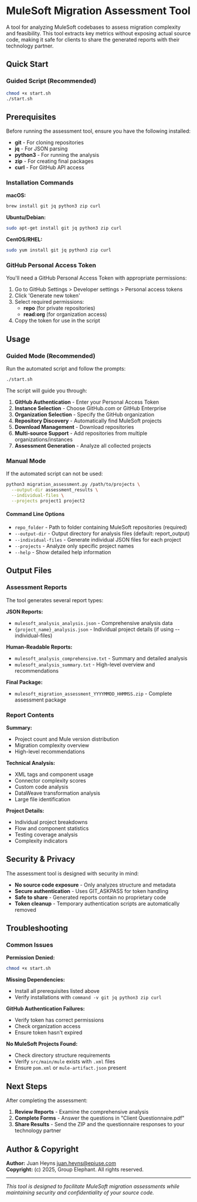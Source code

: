 # MuleSoft Migration Assessment Tool

A tool for analyzing MuleSoft codebases to assess migration complexity and feasibility. This tool extracts key metrics without exposing actual source code, making it safe for clients to share the generated reports with their technology partner.

## Quick Start

### Guided Script (Recommended)
```bash
chmod +x start.sh
./start.sh
```

## Prerequisites

Before running the assessment tool, ensure you have the following installed:

- **git** - For cloning repositories
- **jq** - For JSON parsing
- **python3** - For running the analysis
- **zip** - For creating final packages
- **curl** - For GitHub API access

### Installation Commands

**macOS:**
```bash
brew install git jq python3 zip curl
```

**Ubuntu/Debian:**
```bash
sudo apt-get install git jq python3 zip curl
```

**CentOS/RHEL:**
```bash
sudo yum install git jq python3 zip curl
```

### GitHub Personal Access Token

You'll need a GitHub Personal Access Token with appropriate permissions:

1. Go to GitHub Settings > Developer settings > Personal access tokens
2. Click 'Generate new token'
3. Select required permissions:
   - **repo** (for private repositories)
   - **read:org** (for organization access)
4. Copy the token for use in the script

## Usage

### Guided Mode (Recommended)

Run the automated script and follow the prompts:

```bash
./start.sh
```

The script will guide you through:
1. **GitHub Authentication** - Enter your Personal Access Token
2. **Instance Selection** - Choose GitHub.com or GitHub Enterprise
3. **Organization Selection** - Specify the GitHub organization
4. **Repository Discovery** - Automatically find MuleSoft projects
5. **Download Management** - Download repositories
6. **Multi-source Support** - Add repositories from multiple organizations/instances
7. **Assessment Generation** - Analyze all collected projects

### Manual Mode

If the automated script can not be used:

```bash
python3 migration_assessment.py /path/to/projects \
  --output-dir assessment_results \
  --individual-files \
  --projects project1 project2
```

#### Command Line Options

- `repo_folder` - Path to folder containing MuleSoft repositories (required)
- `--output-dir` - Output directory for analysis files (default: report_output)
- `--individual-files` - Generate individual JSON files for each project
- `--projects` - Analyze only specific project names
- `--help` - Show detailed help information

## Output Files

### Assessment Reports

The tool generates several report types:

**JSON Reports:**
- `mulesoft_analysis_analysis.json` - Comprehensive analysis data
- `{project_name}_analysis.json` - Individual project details (if using --individual-files)

**Human-Readable Reports:**
- `mulesoft_analysis_comprehensive.txt` - Summary and detailed analysis
- `mulesoft_analysis_summary.txt` - High-level overview and recommendations

**Final Package:**
- `mulesoft_migration_assessment_YYYYMMDD_HHMMSS.zip` - Complete assessment package

### Report Contents

**Summary:**
- Project count and Mule version distribution
- Migration complexity overview
- High-level recommendations

**Technical Analysis:**
- XML tags and component usage
- Connector complexity scores
- Custom code analysis
- DataWeave transformation analysis
- Large file identification

**Project Details:**
- Individual project breakdowns
- Flow and component statistics
- Testing coverage analysis
- Complexity indicators

## Security & Privacy

The assessment tool is designed with security in mind:

- **No source code exposure** - Only analyzes structure and metadata
- **Secure authentication** - Uses GIT_ASKPASS for token handling
- **Safe to share** - Generated reports contain no proprietary code
- **Token cleanup** - Temporary authentication scripts are automatically removed

## Troubleshooting

### Common Issues

**Permission Denied:**
```bash
chmod +x start.sh
```

**Missing Dependencies:**
- Install all prerequisites listed above
- Verify installations with `command -v git jq python3 zip curl`

**GitHub Authentication Failures:**
- Verify token has correct permissions
- Check organization access
- Ensure token hasn't expired

**No MuleSoft Projects Found:**
- Check directory structure requirements
- Verify `src/main/mule` exists with `.xml` files
- Ensure `pom.xml` or `mule-artifact.json` present

## Next Steps

After completing the assessment:

1. **Review Reports** - Examine the comprehensive analysis
2. **Complete Forms** - Answer the questions in "Client Questionnaire.pdf"
3. **Share Results** - Send the ZIP and the questionnaire responses to your technology partner

## Author & Copyright

**Author:** Juan Heyns <juan.heyns@epiuse.com>  
**Copyright:** (c) 2025, Group Elephant. All rights reserved.

---

*This tool is designed to facilitate MuleSoft migration assessments while maintaining security and confidentiality of your source code.*
